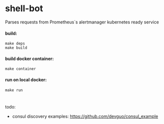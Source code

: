 # shell-bot

Parses requests from Prometheus`s alertmanager
kubernetes ready service

#### build:

```
make deps
make build
```

#### build docker container:

```
make container
```

#### run on local docker:

```
make run
```

#

todo:

- consul discovery examples:
  https://github.com/devguo/consul_example
